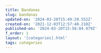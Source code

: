 ```yaml
---
title: Bandanas
slug: bandanas
updated-on: '2024-03-20T15:49:29.552Z'
created-on: '2021-12-03T12:57:40.210Z'
published-on: '2024-03-20T15:58:04.979Z'
f_order: 1
layout: '[categories].html'
tags: categories
---
```



